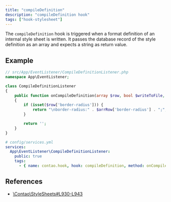 ```yaml
---
title: "compileDefinition"
description: "compileDefinition hook"
tags: ["hook-stylesheet"]
---
```


The `compileDefinition` hook is triggered when a format definition of an internal
style sheet is written. It passes the database record of the style definition as 
an array and expects a string as return value.

## Example

```php
// src/App/EventListener/CompileDefinitionListener.php
namespace App\EventListener;

class CompileDefinitionListener
{
    public function onCompileDefinition(array $row, bool $writeToFile, array $vars, array $parent): string
    {
        if (isset($row['border-radius'])) {
            return "\nborder-radius:" . $arrRow['border-radius'] . ";";
        }

        return '';
    }
}
```

```yml
# config/services.yml
services:
  App\EventListener\CompileDefinitionListener:
    public: true
    tags:
      - { name: contao.hook, hook: compileDefinition, method: onCompileDefinition }
```

## References

* [\Contao\StyleSheets#L930-L943](https://github.com/contao/contao/blob/4.7.6/core-bundle/src/Resources/contao/classes/StyleSheets.php#L930-L943)

